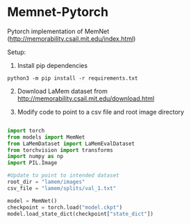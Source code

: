 # Memnet-Pytorch
Pytorch implementation of MemNet (http://memorability.csail.mit.edu/index.html)

Setup:
1) Install pip dependencies
```
python3 -m pip install -r requirements.txt
```
2) Download LaMem dataset from http://memorability.csail.mit.edu/download.html

3) Modify code to point to a csv file and root image directory
```python

import torch
from models import MemNet
from LaMemDataset import LaMemEvalDataset
from torchvision import transforms
import numpy as np
import PIL.Image

#Update to point to intended dataset
root_dir = "lamem/images"
csv_file = "lamem/splits/val_1.txt"

model = MemNet()
checkpoint = torch.load("model.ckpt")
model.load_state_dict(checkpoint["state_dict"])

```
